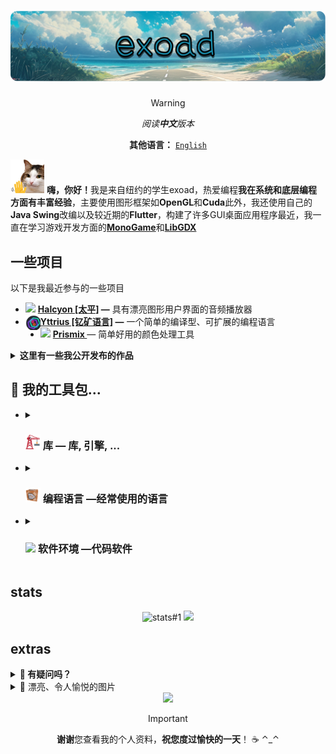 <h1 align="center">
  <img src="img/title_pic.png" alt="exoad" width=690 />
</h1>

<div align="center">

> [!WARNING]
> *阅读**中文**版本*
>
> **其他语言：** [`English`](https://github.com/exoad/exoad/blob/main/README.md)

</div>

<p><img src="img/wave.png" width=54 /> <strong>嗨，你好！</strong>我是来自纽约的学生exoad，热爱编程<strong>我在系统和底层编程方面有丰富经验</strong>，主要使用图形框架如<strong>OpenGL</strong>和<strong>Cuda</strong>此外，我还使用自己的<strong>Java Swing</strong>改编以及较近期的<strong>Flutter</strong>，构建了许多GUI桌面应用程序最近，我一直在学习游戏开发方面的<a href="https://www.monogame.net/"><strong>MonoGame</strong></a>和<a href="https://libgdx.com/"><strong>LibGDX</strong></a>
</p>
<h2>一些项目</h2>
<p>以下是我最近参与的一些项目</p>
<ul>
  <li>
    <a href="https://github.com/Halcyoninae"> <img align="left"
        src="https://github.com/Halcyoninae/Halcyon.c/blob/master/assets/app/Halcyon_Logo.png" width=20>
      <strong>Halcyon [太平]</a> —</strong> 具有漂亮图形用户界面的音频播放器
  </li>
  <li>
    <a href="https://github.com/exoad/yttriuslang.c"> <img align="left" src="img/unknown.png" width=24>
      <strong>Yttrius [钇矿语言]</a>
    —</strong> 一个简单的编译型、可扩展的编程语言
  </li>
  <li>
    <a href="https://github.com/exoad/prismix"> <img align="left"
        src="https://github.com/exoad/prismix/blob/master/assets/_icon.png" width=20>
      <strong>Prismix </a></strong>— 简单好用的颜色处理工具
  </li>
</ul>
<p>
<details>
  <summary><strong>这里有一些我公开发布的作品</strong>
  </summary>
  <ul>
    <li>
      <a href="https://github.com/exoad/com.jackmeng"> <img align="left" src="img/unknown.png" width=20>
        <strong>com.jackmeng </a></strong>— 编程工具包，里面包含了许多随机的东西，可帮助Java开发
    </li>
    <li>
      <a href="https://github.com/exoad/animas-firefox"> <img align="left" src="img/unknown.png" width=20>
        <strong>Firefox Animas </a></strong>— Firefox的动漫色彩主题
    </li>
    <li>
      <a href="https://github.com/exoad/toasterify"> <img align="left"
          src="https://github.com/exoad/toasterify/blob/main/assets/icon1024.png?raw=true" width=20>
        <strong>Toasterify </a></strong>— 安卓应用，在寒冷时期可以让你的手机变暖，用来暖手
    </li>
    <li>
      <a href="https://github.com/exoad/ansicolor"> <img align="left" src="img/unknown.png" width=20>
        <strong>ansicolor </a></strong>— Java编程工具包，让处理ANSI着色和美化命令行文本变得更简单
    </li>
    <li>
      <a href="https://github.com/exoad/usaco_mashups"> <img align="left" src="img/unknown.png" width=20>
        <strong>USACO Mashups </a></strong>— Discord机器人使用NodeJS和Java编写，帮助创建推荐的编程问题，用于USACO竞赛
    </li>
    <li>
      <a href="https://github.com/exoad/meta_javac"> <img align="left" src="img/unknown.png" width=20>
        <strong>Meta4J </a></strong>— 尝试使用内置的注解API将元编程引入Java
    </li>
  </ul>
  在Github上查看我的其他项目吧！
</details>
</p>
<h2>🔨 我的工具包...</h2>
<ul>
  <li>
    <details>
      <summary>
        <h3> <img src="img/construction.png" width=24 /> <strong>库 —</strong> 库, 引擎, ...
        </h3>
      </summary>
      <ul>
        <li><a href="https://www.glfw.org/"> <img align="left" src="img/OpenGL_100px_June16.png" width=24>GLFW</a> -
          用于我更快的Swing重新实现</li>
        <li><a href="https://flutter.dev"> <img align="left"
              src="https://storage.googleapis.com/cms-storage-bucket/0dbfcc7a59cd1cf16282.png" width=16>Flutter</a> -
          迁移至Swing后，用于一般GUI应用程序的创建</li>
        <li><a href="https://docs.oracle.com/en/java/javase/17/docs/api/java.desktop/javax/swing/package-summary.html">
            <img align="left" src="https://brandslogos.com/wp-content/uploads/images/java-logo-2.png" width=16>Swing</a>
          - 我原创的GUI库，适用于我所有的编程语言，并包含其他语言程序的绑定
        </li>
        <li><a href="https://github.com/Kode/Kha"> <img align="left" src="https://github.com/Kode.png?size=512"
              width=20>Kha</a> - 在SDL2之前，我的之前渲染工具</li>
        <li><a href="https://www.monogame.net/"> <img align="left"
              src="https://github.com/MonoGame/MonoGame.Logo/raw/master/FullColorOnLight/LogoOnly_128px.png?raw=true"
              width=20>MonoGame</a> - 目前正在学习，准备进入游戏开发领域</li>
        <li><a href="https://nodejs.org/en"> <img align="left" src="img/nodejs.png" width=20>NodeJS <em>[和NPM]</em></a> - 主要用于创建Discord机器人和轻量级的基于服务器的托管应用程序</li>
        <li><a href="https://llvm.org/"> <img align="left" src="https://llvm.org/img/DragonMedium.png" width=20>LLVM</a>
        </li>
        <li><a href="https://tauri.app/"> <img align="left" src="img/tauri.png" width=20>Tauri</a> - 最近开始学习Web开发，并且正在学习Rust，并将我的大部分公开和私有项目迁移到Rust上
        </li>
        <li><a href="https://skia.org/"> <img align="left"
              src="https://upload.wikimedia.org/wikipedia/en/thumb/3/33/Skia_Project_Logo.svg/263px-Skia_Project_Logo.svg.png"
              width=20>Skia</a> - 用于我最新的Swing后端重新实现，使用Skia</li>
      </ul>
    </details>
  </li>
  <li>
    <details>
      <summary>
        <h3><img src="img/command_block.gif" width=24 /> <strong>编程语言 —</strong>经常使用的语言</h3>
      </summary>
      <ul>
        <li>
          <strong>Object Oriented</strong>
          <ul>
            <li>Java/Kotlin (~4) - Swing和安卓A P P</li>
            <li>Dart (>2) - Flutter</li>
            <li>C++ (>4) - Skia和GLFW</li>
            <li>Haxe (~2) - OpenFL和Kha</li>
            <li>C# (~0.1) - MonoGame和.NET</li>
          </ul>
        </li>
        <li>
          <strong>Script-based</strong>
          <ul>
            <li>JavaScript (>2) - NodeJS和用于Web开发的Dart</li>
            <li>Lua (>4) - 与C一起使用</li>
          </ul>
        </li>
        <li>
          <strong>General</strong>
          <ul>
            <li>C (>5) - 编译器设计与输入系统</li>
            <li>Rust (~0.1) - Tauri</li>
          </ul>
        </li>
      </ul>
    </details>
  </li>
  <li>
    <details>
      <summary>
        <h3><img src="https://emojigraph.org/media/google/night-with-stars_1f303.png" width=24 /> <strong>软件环境
            —</strong>代码软件</h3>
      </summary>
      <ul>
        <li><strong>代码编辑器</strong>: <a href="https://code.visualstudio.com/"><img
              src="https://img.shields.io/badge/Visual%20Studio%20Code-0078d7.svg?style=flat-square&logo=visual-studio-code&logoColor=white"
              alt="VSCode" /></a> <a href="https://www.jetbrains.com/idea/"><img
              src="https://img.shields.io/badge/IntelliJIDEA-000000.svg?style=flat-square&logo=intellij-idea&logoColor=white"
              alt="IntelliJ IDEA" /></a></li>
        <li><strong>Browser</strong>: <a href="https://www.mozilla.org/en-US/firefox/new/"><img
              src="https://img.shields.io/badge/Firefox-FF7139?style=flat-square&logo=Firefox-Browser&logoColor=white"
              alt="Firefox" /></a></li>
        <li><strong>OS</strong>: <a href="https://manjaro.org/"><img
              src="https://img.shields.io/badge/Manjaro-35BF5C?style=flat-square&logo=Manjaro&logoColor=white"
              alt="Manjaro" /></a></li>
      </ul>
    </details>
  </li>
</ul>
<h2>stats</h2>
<div align="center">
  <img alt="stats#1"
    src="http://github-profile-summary-cards.vercel.app/api/cards/profile-details?username=exoad&theme=tokyonight" />
  <img
    src="https://github-readme-stats.vercel.app/api/top-langs/?username=exoad&layout=compact&langs_count=8&hide_border=true&hide_title=true&theme=tokyonight" />
</div>
<h2>extras</h2>
<be>
  <details>
    <summary>
      <strong>🎀 有疑问吗？</strong>
    </summary>
    如果对我的软件有任何疑问，请通过我的Discord服务器转发给我: <a
      href="https://discord.gg/PbJQRT9zQ8">https://discord.gg/PbJQRT9zQ8</a>
  </details>
  <details>
    <summary>
      🏮 漂亮、令人愉悦的图片
    </summary>
    <div align="center">
      <img src="img/海沿いの道.png" />
    </div>
  </details>
  <div align="center">
    <img src="https://profile-counter.glitch.me/exoad/count.svg" />
    <br />

> [!IMPORTANT]
> **谢谢**您查看我的个人资料，**祝您度过愉快的一天**！ ☕ &#x2303;_&#x2303;

  </div>